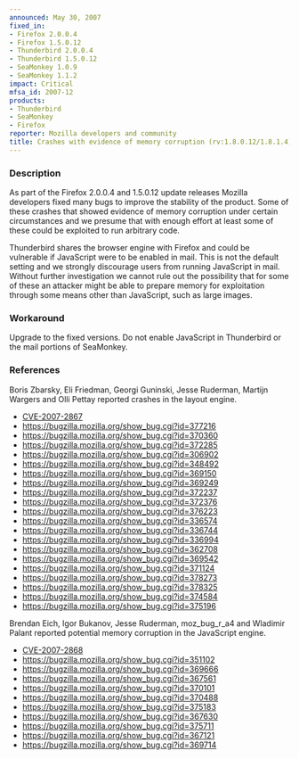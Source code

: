 ```yaml
---
announced: May 30, 2007
fixed_in:
- Firefox 2.0.0.4
- Firefox 1.5.0.12
- Thunderbird 2.0.0.4
- Thunderbird 1.5.0.12
- SeaMonkey 1.0.9
- SeaMonkey 1.1.2
impact: Critical
mfsa_id: 2007-12
products:
- Thunderbird
- SeaMonkey
- Firefox
reporter: Mozilla developers and community
title: Crashes with evidence of memory corruption (rv:1.8.0.12/1.8.1.4)
---
```


<h3>Description</h3>

<p>As part of the Firefox 2.0.0.4 and 1.5.0.12 update releases Mozilla
developers fixed many bugs to improve the stability of the product.
Some of these crashes that showed evidence of memory corruption under
certain circumstances and we presume that with enough effort at least
some of these could be exploited to run arbitrary code.</p>

<p class="note">Thunderbird shares the browser engine with Firefox
and could be vulnerable if JavaScript were to be enabled in
mail. This is not the default setting and we strongly discourage users from
running JavaScript in mail. Without further investigation we cannot rule out
the possibility that for some of these an attacker might be able to prepare
memory for exploitation through some means other than JavaScript, such as
large images.</p>

<h3>Workaround</h3>

<p>Upgrade to the fixed versions. Do not enable JavaScript in Thunderbird
or the mail portions of SeaMonkey.</p>

<h3>References</h3>

<p>Boris Zbarsky, Eli Friedman, Georgi Guninski, Jesse Ruderman, Martijn
Wargers and Olli Pettay reported crashes in the layout engine.</p>

<ul>
<li><a class="ex-ref" href="http://nvd.nist.gov/nvd.cfm?cvename=CVE-2007-2867">CVE-2007-2867</a></li>
<li><a href="https://bugzilla.mozilla.org/show_bug.cgi?id=377216">
https://bugzilla.mozilla.org/show_bug.cgi?id=377216</a></li>
<li><a href="https://bugzilla.mozilla.org/show_bug.cgi?id=370360">
https://bugzilla.mozilla.org/show_bug.cgi?id=370360</a></li>
<li><a href="https://bugzilla.mozilla.org/show_bug.cgi?id=372285">
https://bugzilla.mozilla.org/show_bug.cgi?id=372285</a></li>
<li><a href="https://bugzilla.mozilla.org/show_bug.cgi?id=306902">
https://bugzilla.mozilla.org/show_bug.cgi?id=306902</a></li>
<li><a href="https://bugzilla.mozilla.org/show_bug.cgi?id=348492">
https://bugzilla.mozilla.org/show_bug.cgi?id=348492</a></li>
<li><a href="https://bugzilla.mozilla.org/show_bug.cgi?id=369150">
https://bugzilla.mozilla.org/show_bug.cgi?id=369150</a></li>
<li><a href="https://bugzilla.mozilla.org/show_bug.cgi?id=369249">
https://bugzilla.mozilla.org/show_bug.cgi?id=369249</a></li>
<li><a href="https://bugzilla.mozilla.org/show_bug.cgi?id=372237">
https://bugzilla.mozilla.org/show_bug.cgi?id=372237</a></li>
<li><a href="https://bugzilla.mozilla.org/show_bug.cgi?id=372376">
https://bugzilla.mozilla.org/show_bug.cgi?id=372376</a></li>
<li><a href="https://bugzilla.mozilla.org/show_bug.cgi?id=376223">
https://bugzilla.mozilla.org/show_bug.cgi?id=376223</a></li>
<li><a href="https://bugzilla.mozilla.org/show_bug.cgi?id=336574">
https://bugzilla.mozilla.org/show_bug.cgi?id=336574</a></li>
<li><a href="https://bugzilla.mozilla.org/show_bug.cgi?id=336744">
https://bugzilla.mozilla.org/show_bug.cgi?id=336744</a></li>
<li><a href="https://bugzilla.mozilla.org/show_bug.cgi?id=336994">
https://bugzilla.mozilla.org/show_bug.cgi?id=336994</a></li>
<li><a href="https://bugzilla.mozilla.org/show_bug.cgi?id=362708">
https://bugzilla.mozilla.org/show_bug.cgi?id=362708</a></li>
<li><a href="https://bugzilla.mozilla.org/show_bug.cgi?id=369542">
https://bugzilla.mozilla.org/show_bug.cgi?id=369542</a></li>
<li><a href="https://bugzilla.mozilla.org/show_bug.cgi?id=371124">
https://bugzilla.mozilla.org/show_bug.cgi?id=371124</a></li>
<li><a href="https://bugzilla.mozilla.org/show_bug.cgi?id=378273">
https://bugzilla.mozilla.org/show_bug.cgi?id=378273</a></li>
<li><a href="https://bugzilla.mozilla.org/show_bug.cgi?id=378325">
https://bugzilla.mozilla.org/show_bug.cgi?id=378325</a></li>
<li><a href="https://bugzilla.mozilla.org/show_bug.cgi?id=374584">
https://bugzilla.mozilla.org/show_bug.cgi?id=374584</a></li>
<li><a href="https://bugzilla.mozilla.org/show_bug.cgi?id=375196">
https://bugzilla.mozilla.org/show_bug.cgi?id=375196</a></li>
</ul>

<p>Brendan Eich, Igor Bukanov, Jesse Ruderman, moz_bug_r_a4 and Wladimir
Palant reported potential memory corruption in the JavaScript engine.</p>

<ul>
<li><a class="ex-ref" href="http://nvd.nist.gov/nvd.cfm?cvename=CVE-2007-2868">CVE-2007-2868</a></li>
<li><a href="https://bugzilla.mozilla.org/show_bug.cgi?id=351102">
https://bugzilla.mozilla.org/show_bug.cgi?id=351102</a></li>
<li><a href="https://bugzilla.mozilla.org/show_bug.cgi?id=369666">
https://bugzilla.mozilla.org/show_bug.cgi?id=369666</a></li>
<li><a href="https://bugzilla.mozilla.org/show_bug.cgi?id=367561">
https://bugzilla.mozilla.org/show_bug.cgi?id=367561</a></li>
<li><a href="https://bugzilla.mozilla.org/show_bug.cgi?id=370101">
https://bugzilla.mozilla.org/show_bug.cgi?id=370101</a></li>
<li><a href="https://bugzilla.mozilla.org/show_bug.cgi?id=370488">
https://bugzilla.mozilla.org/show_bug.cgi?id=370488</a></li>
<li><a href="https://bugzilla.mozilla.org/show_bug.cgi?id=375183">
https://bugzilla.mozilla.org/show_bug.cgi?id=375183</a></li>
<li><a href="https://bugzilla.mozilla.org/show_bug.cgi?id=367630">
https://bugzilla.mozilla.org/show_bug.cgi?id=367630</a></li>
<li><a href="https://bugzilla.mozilla.org/show_bug.cgi?id=375711">
https://bugzilla.mozilla.org/show_bug.cgi?id=375711</a></li>
<li><a href="https://bugzilla.mozilla.org/show_bug.cgi?id=367121">
https://bugzilla.mozilla.org/show_bug.cgi?id=367121</a></li>
<li><a href="https://bugzilla.mozilla.org/show_bug.cgi?id=369714">
https://bugzilla.mozilla.org/show_bug.cgi?id=369714</a></li>
</ul>



